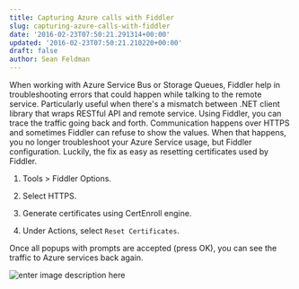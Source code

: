 ```yaml
---
title: Capturing Azure calls with Fiddler
slug: capturing-azure-calls-with-fiddler
date: '2016-02-23T07:50:21.291314+00:00'
updated: '2016-02-23T07:50:21.210220+00:00'
draft: false
author: Sean Feldman
---
```

When working with Azure Service Bus or Storage Queues, Fiddler help in troubleshooting errors that could happen while talking to the remote service. Particularly useful when there's a mismatch between .NET client library that wraps RESTful API and remote service. Using Fiddler, you can trace the traffic going back and forth. Communication happens over HTTPS and sometimes Fiddler can refuse to show the values. When that happens, you no longer troubleshoot your Azure Service usage, but Fiddler configuration. Luckily, the fix as easy as resetting certificates used by Fiddler. 

1. Tools > Fiddler Options.
1. Select HTTPS.
1. Generate certificates using CertEnroll engine.
1. Under Actions, select `Reset Certificates`.

Once all popups with prompts are accepted (press OK), you can see the traffic to Azure services back again.

![enter image description here][1]

[1]: https://aspblogs.blob.core.windows.net:443/media/sfeldman/2016/fiddler.png
